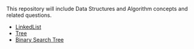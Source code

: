 This repository will include Data Structures and Algorithm concepts and related questions.

- [LinkedList](/LinkedList/README.md)
- [Tree](/Tree/README.md)
- [Binary Search Tree](/BinarySearchTree/README.md)
